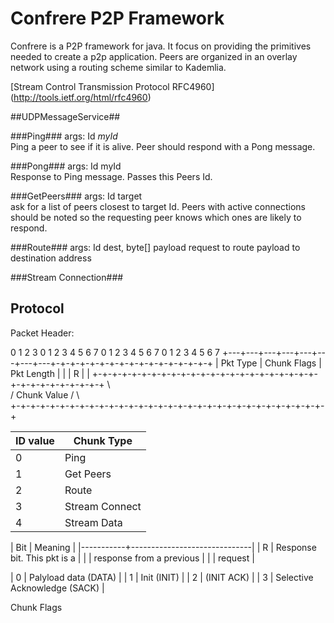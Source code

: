 Confrere P2P Framework
==============================

Confrere is a P2P framework for java. It focus on providing the primitives needed to create a p2p application. 
Peers are organized in an overlay network using a routing scheme similar to Kademlia.

[Stream Control Transmission Protocol RFC4960] (http://tools.ietf.org/html/rfc4960)

##UDPMessageService##

###Ping###
args: Id _myId_  
Ping a peer to see if it is alive. Peer should respond with a Pong message.

###Pong###
args: Id myId  
Response to Ping message. Passes this Peers Id.

###GetPeers###
args: Id target  
ask for a list of peers closest to target Id. Peers with active connections should be noted so the requesting peer
knows which ones are likely to respond.

###Route###
args: Id dest, byte[] payload
request to route payload to destination address

###Stream Connection###


## Protocol ##

Packet Header:

0                               1               2               3
  0   1   2   3   4   5   6   7   0 1 2 3 4 5 6 7 0 1 2 3 4 5 6 7
+---+---+---+---+---+---+---+---+-+-+-+-+-+-+-+-+-+-+-+-+-+-+-+-+
|  Pkt Type     |  Chunk  Flags |        Pkt Length             |
|               | R             |                               |
+-+-+-+-+-+-+-+-+-+-+-+-+-+-+-+-+-+-+-+-+-+-+-+-+-+-+-+-+-+-+-+-+
\                                                               \
/                          Chunk Value                          /
\                                                               \
+-+-+-+-+-+-+-+-+-+-+-+-+-+-+-+-+-+-+-+-+-+-+-+-+-+-+-+-+-+-+-+-+


| ID value  | Chunk Type                   |
|-----------|------------------------------|
| 0         | Ping                         |
| 1         | Get Peers                    |
| 2         | Route                        |
| 3         | Stream Connect               |
| 4         | Stream Data                  |




| Bit       |   Meaning                    |
|-----------+------------------------------|
| R         | Response bit. This pkt is a  |
|           | response from a previous     |
|           | request                      |


| 0         | Palyload data (DATA)         |
| 1         | Init (INIT)                  |
| 2         | (INIT ACK)                   |
| 3         | Selective Acknowledge (SACK) |

Chunk Flags




